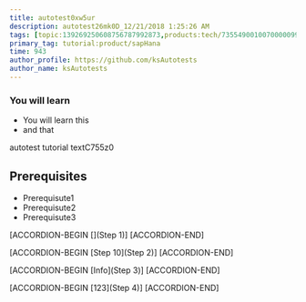 ```yaml
---
title: autotest0xw5ur
description: autotest26mk0D_12/21/2018 1:25:26 AM
tags: [topic:139269250608756787992873,products:tech/73554900100700000996,tutorial:experience/advanced]
primary_tag: tutorial:product/sapHana
time: 943
author_profile: https://github.com/ksAutotests
author_name: ksAutotests
---
```

### You will learn
- You will learn this
- and that

autotest tutorial textC755z0

## Prerequisites
- Prerequisute1
- Prerequisute2
- Prerequisute3

[ACCORDION-BEGIN [](Step 1)]
[ACCORDION-END]

[ACCORDION-BEGIN [Step 10](Step 2)]
[ACCORDION-END]

[ACCORDION-BEGIN [Info](Step 3)]
[ACCORDION-END]

[ACCORDION-BEGIN [123](Step 4)]
[ACCORDION-END]


